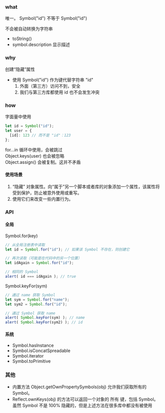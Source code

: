 ### what
唯一。 Symbol("id") 不等于 Symbol("id")  

不会被自动转换为字符串
- toString()
- symbol.description 显示描述

### why
创建“隐藏”属性
- 使用 Symbol("id") 作为键代替字符串 "id"
   1. 外面（第三方）访问不到，安全
   2. 我们与第三方库都使用 id 也不会发生冲突

### how
字面量中使用  
```js
let id = Symbol("id");
let user = {
  [id]: 123 // 而不是 "id"：123
};
```
for...in 循环中使用，会被跳过  
Object.keys(user) 也会被忽略  
Object.assign() 会被复制。这并不矛盾
#### 使用场景
1. “隐藏” 对象属性。向“属于”另一个脚本或者库的对象添加一个属性，该属性将受到保护，防止被意外使用或重写。
2. 使用它们来改变一些内置行为。

### API
#### 全局
Symbol.for(key)
```js
// 从全局注册表中读取
let id = Symbol.for("id"); // 如果该 Symbol 不存在，则创建它

// 再次读取（可能是在代码中的另一个位置）
let idAgain = Symbol.for("id");

// 相同的 Symbol
alert( id === idAgain ); // true
```
Symbol.keyFor(sym)
```js
// 通过 name 获取 Symbol
let sym = Symbol.for("name");
let sym2 = Symbol.for("id");

// 通过 Symbol 获取 name
alert( Symbol.keyFor(sym) ); // name
alert( Symbol.keyFor(sym2) ); // id
```

#### 系统
- Symbol.hasInstance
- Symbol.isConcatSpreadable
- Symbol.iterator
- Symbol.toPrimitive

### 其他
- 内置方法 Object.getOwnPropertySymbols(obj) 允许我们获取所有的 Symbol。  
- Reflect.ownKeys(obj) 的方法可以返回一个对象的 所有 键，包括 Symbol。
虽然 Symbol 不是 100% 隐藏的，但是上述方法在很多库中都没有被使用